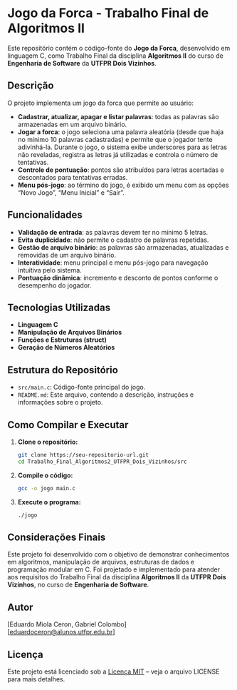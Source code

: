 # Jogo da Forca - Trabalho Final de Algoritmos II

Este repositório contém o código-fonte do **Jogo da Forca**, desenvolvido em linguagem C, como Trabalho Final da disciplina **Algoritmos II** do curso de **Engenharia de Software** da **UTFPR Dois Vizinhos**.

## Descrição

O projeto implementa um jogo da forca que permite ao usuário:
- **Cadastrar, atualizar, apagar e listar palavras**: todas as palavras são armazenadas em um arquivo binário.
- **Jogar a forca**: o jogo seleciona uma palavra aleatória (desde que haja no mínimo 10 palavras cadastradas) e permite que o jogador tente adivinhá-la. Durante o jogo, o sistema exibe underscores para as letras não reveladas, registra as letras já utilizadas e controla o número de tentativas.
- **Controle de pontuação**: pontos são atribuídos para letras acertadas e descontados para tentativas erradas.
- **Menu pós-jogo**: ao término do jogo, é exibido um menu com as opções “Novo Jogo”, “Menu Inicial” e “Sair”.

## Funcionalidades

- **Validação de entrada**: as palavras devem ter no mínimo 5 letras.
- **Evita duplicidade**: não permite o cadastro de palavras repetidas.
- **Gestão de arquivo binário**: as palavras são armazenadas, atualizadas e removidas de um arquivo binário.
- **Interatividade**: menu principal e menu pós-jogo para navegação intuitiva pelo sistema.
- **Pontuação dinâmica**: incremento e desconto de pontos conforme o desempenho do jogador.

## Tecnologias Utilizadas

- **Linguagem C**
- **Manipulação de Arquivos Binários**
- **Funções e Estruturas (struct)**
- **Geração de Números Aleatórios**

## Estrutura do Repositório

- `src/main.c`: Código-fonte principal do jogo.
- `README.md`: Este arquivo, contendo a descrição, instruções e informações sobre o projeto.

## Como Compilar e Executar

1. **Clone o repositório:**

   ```bash
   git clone https://seu-repositorio-url.git
   cd Trabalho_Final_Algoritmos2_UTFPR_Dois_Vizinhos/src
   ```

2. **Compile o código:**

   ```bash
   gcc -o jogo main.c
   ```

3. **Execute o programa:**

   ```bash
   ./jogo
   ```

## Considerações Finais

Este projeto foi desenvolvido com o objetivo de demonstrar conhecimentos em algoritmos, manipulação de arquivos, estruturas de dados e programação modular em C. Foi projetado e implementado para atender aos requisitos do Trabalho Final da disciplina **Algoritmos II** da **UTFPR Dois Vizinhos**, no curso de **Engenharia de Software**.

## Autor

[Eduardo Miola Ceron, Gabriel Colombo]  
[eduardoceron@alunos.utfpr.edu.br]

## Licença

Este projeto está licenciado sob a [Licença MIT](LICENSE) – veja o arquivo LICENSE para mais detalhes.

